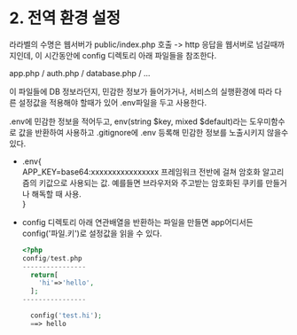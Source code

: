 # 2. 전역 환경 설정



라라벨의 수명은 웹서버가 public/index.php 호출 -> http 응답을 웹서버로 넘길때까지인데,
이 시간동안에 config 디렉토리 아래 파일들을 참조한다.  

app.php / auth.php / database.php / ...

이 파일들에 DB 정보라던지, 민감한 정보가 들어가거나, 서비스의 실행환경에 따라 다른 설정값을 적용해야 할때가 있어 .env파일을 두고 사용한다.  

 .env에 민감한 정보을 적어두고, env(string $key, mixed $default)라는 도우미함수로 값을 반환하여 사용하고 .gitignore에 .env 등록해 민감한 정보를 노출시키지 않을수 있다.


- .env{  
  APP_KEY=base64:xxxxxxxxxxxxxxxx
  프레임워크 전반에 걸쳐 암호화 알고리즘의 키값으로 사용되는 값.
  예를들면 브라우저와 주고받는 암호화된 쿠키를 만들거나 해독할 때 사용.   
}


- config 디렉토리 아래 연관배열을 반환하는 파일을 만들면 app어디서든 config('파일.키')로 설정값을 읽을 수 있다.

  ~~~php
  <?php
  config/test.php
  ----------------
    return[
      'hi'=>'hello',
    ];
  ----------------

    config('test.hi');
    ==> hello  
  ~~~
